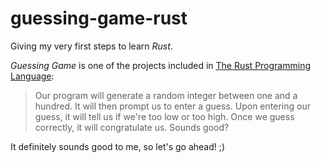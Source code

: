 # guessing-game-rust

Giving my very first steps to learn _Rust_.

_Guessing Game_ is one of the projects included in [The Rust Programming Language](https://doc.rust-lang.org/book/):

> Our program will generate a random integer between one and a hundred. It will then prompt us to enter a guess. Upon entering our guess, it will tell us if we're too low or too high. Once we guess correctly, it will congratulate us. Sounds good?

It definitely sounds good to me, so let's go ahead! ;)
